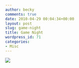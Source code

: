 ```yaml
---
author: becky
comments: true
date: 2010-04-29 00:04:34+00:00
layout: post
slug: game-night
title: Game Night
wordpress_id: 71
categories:
- Misc
---
```


[![](http://beta.beckyjenson.com/wp-content/uploads/2010/04/blog-June09-0001.jpg)](http://beta.beckyjenson.com/wp-content/uploads/2010/04/blog-June09-0001.jpg)
